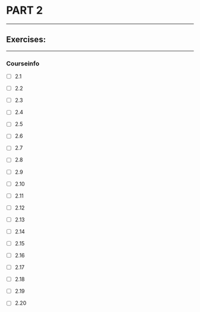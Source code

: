 # PART 2
****

## Exercises:
****
### Courseinfo
- [ ] 2.1 

- [ ] 2.2

- [ ] 2.3

- [ ] 2.4 

- [ ] 2.5

- [ ] 2.6
 
- [ ] 2.7 

- [ ] 2.8

- [ ] 2.9

- [ ] 2.10 

- [ ] 2.11

- [ ] 2.12

- [ ] 2.13

- [ ] 2.14 

- [ ] 2.15

- [ ] 2.16 

- [ ] 2.17

- [ ] 2.18

- [ ] 2.19

- [ ] 2.20 

